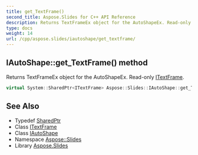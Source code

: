 ```yaml
---
title: get_TextFrame()
second_title: Aspose.Slides for C++ API Reference
description: Returns TextFrameEx object for the AutoShapeEx. Read-only ITextFrame.
type: docs
weight: 14
url: /cpp/aspose.slides/iautoshape/get_textframe/
---
```

## IAutoShape::get_TextFrame() method


Returns TextFrameEx object for the AutoShapeEx. Read-only [ITextFrame](../../itextframe/).

```cpp
virtual System::SharedPtr<ITextFrame> Aspose::Slides::IAutoShape::get_TextFrame()=0
```

## See Also

* Typedef [SharedPtr](../../system/sharedptr/)
* Class [ITextFrame](../itextframe/)
* Class [IAutoShape](./)
* Namespace [Aspose::Slides](../)
* Library [Aspose.Slides](../../)